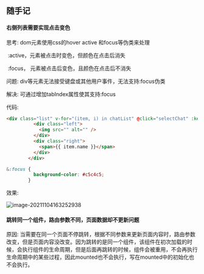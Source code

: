 ## 随手记

#### 右侧列表需要实现点击变色

思考: dom元素使用css的hover active 和focus等伪类来处理

​		:active，元素被点击时变色，但颜色在点击后消失

​		:focus， 元素被点击后变色，且颜色在点击后不消失

问题: div等元素无法接受键盘或其他用户事件，无法支持:focus伪类

解决: 可通过增加tabIndex属性使其支持:focus

代码:

```html
<div class="list" v-for="(item, i) in chatList" @click="selectChat" :key="item.id" :tabindex="i">
          <div class="left">
            <img src="" alt="" />
          </div>
          <div class="right">
            <span>{{ item.name }}</span>
          </div>
        </div>
```

```css
&:focus {
          background-color: #c5c4c5;
        }
```

效果:

![image-20211104163252938](C:\Users\邢益军\AppData\Roaming\Typora\typora-user-images\image-20211104163252938.png)



#### 跳转同一个组件，路由参数不同，页面数据却不更新问题

原因:  当需要在同一个页面不停跳转，根据不同参数来更新页面内容时，路由参数改变，但是页面内容没改变。因为跳转的是同一个组件，该组件在初次加载的时候，会执行组件的生命周期，但是后面再跳转的时候，组件会被重用，不会再执行生命周期中的某些过程，因此mounted也不会执行，写在mounted中的初始化也不会执行。

